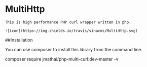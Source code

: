 # MultiHttp

    This is high performance PHP curl wrapper written in php.
    
    ![icon](https://img.shields.io/travis/sinacms/MultiHttp.svg)
    
##Installation
   
   You can use composer to install this library from the command line.
   
   composer require jmathai/php-multi-curl:dev-master -v
 